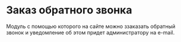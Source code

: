 Заказ обратного звонка
======================
Модуль с помощью которого на сайте можно ззаказать обратный звонок и уведомление об 
этом придет администратору на e-mail.